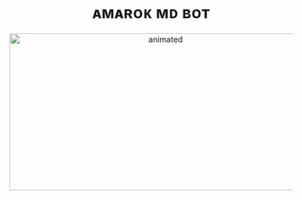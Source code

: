 <h1 align="center">ᴀᴍᴀʀᴏᴋ ᴍᴅ ʙᴏᴛ<br></h1>
<p align="center">
<img src= "https://i.ibb.co/QdDgxLc/8133f6200f40.jpg" alt="animated" width="540" height="280" />
</p>
